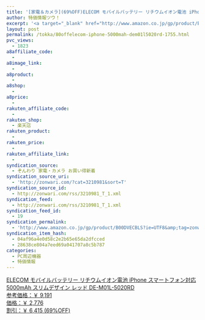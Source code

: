 ```yaml
---
title: '[家電＆カメラ](69%OFF)ELECOM モバイルバッテリー リチウムイオン電池 iPhone スマートフォン対応 5000mAh スリムデザイン レッド DE-M01L-5020RD ￥2,776'
author: 特価情報ツウ！
excerpt: '<a target="_blank" href="http://www.amazon.co.jp/gp/product/B00DVECBLS?ie=UTF8&amp;tag=zonwari-22&amp;linkCode=as2&amp;camp=247&amp;creative=7399&amp;creativeASIN=B00DVECBLS"><img src="http://ecx.images-amazon.com/images/I/31CJxAv3wBL._SL100_.jpg"><br>ELECOM &#12514;&#12496;&#12452;&#12523;&#12496;&#12483;&#12486;&#12522;&#12540; &#12522;&#12481;&#12454;&#12512;&#12452;&#12458;&#12531;&#38651;&#27744; iPhone &#12473;&#12510;&#12540;&#12488;&#12501;&#12457;&#12531;&#23550;&#24540; 5000mAh &#12473;&#12522;&#12512;&#12487;&#12470;&#12452;&#12531; &#12524;&#12483;&#12489; DE-M01L-5020RD<br>&#21442;&#32771;&#20385;&#26684;&#65306;&#65509; 9,191<br>&#20385;&#26684;&#65306;&#65509; 2,776<br>&#21106;&#24341;&#65306;&#65509; 6,415 (69%OFF)</a>'
layout: post
permalink: /tokka/80offelecom-iphone-5000mah-dem01l5020rd-1755.html
pvc_views:
  - 1823
a8affiliate_code:
  - 
a8image_link:
  - 
a8product:
  - 
a8shop:
  - 
a8price:
  - 
rakuten_affiliate_code:
  - 
rakuten_shop:
  - 楽天店
rakuten_product:
  - 
rakuten_price:
  - 
rakuten_affiliate_link:
  - 
syndication_source:
  - ぞんわり 家電・カメラ お買い得新着
syndication_source_uri:
  - 'http://zonwari.com/?cat=3210981&sort=T'
syndication_source_id:
  - http://zonwari.com/rss/3210981_T_1.xml
syndication_feed:
  - http://zonwari.com/rss/3210981_T_1.xml
syndication_feed_id:
  - 19
syndication_permalink:
  - 'http://www.amazon.co.jp/gp/product/B00DVECBLS?ie=UTF8&amp;tag=zonwari-22&amp;linkCode=as2&amp;camp=247&amp;creative=7399&amp;creativeASIN=B00DVECBLS'
syndication_item_hash:
  - 04af96a4e0d58c2e2b65e65da2dfcced
  - 28638ce804a7eed69a041707a8c5b787
categories:
  - PC周辺機器
  - 特価情報
---
```

[<img src='http://i1.wp.com/ecx.images-amazon.com/images/I/31CJxAv3wBL._SL150_.jpg?w=546' title="" alt="" data-recalc-dims="1" />  
ELECOM モバイルバッテリー リチウムイオン電池 iPhone スマートフォン対応 5000mAh スリムデザイン レッド DE-M01L-5020RD  
参考価格：￥ 9,191  
価格：￥ 2,776  
割引：￥ 6,415 (69%OFF)][1]

 [1]: http://www.amazon.co.jp/gp/product/B00DVECBLS?ie=UTF8&#038;tag=tokkajohotsu-22&#038;linkCode=as2&#038;camp=247&#038;creative=7399&#038;creativeASIN=B00DVECBLS